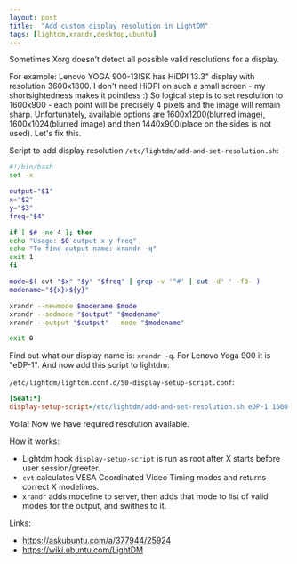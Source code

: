 ```yaml
---
layout: post
title:  "Add custom display resolution in LightDM"
tags: [lightdm,xrandr,desktop,ubuntu]
---
```


Sometimes Xorg doesn't detect all possible valid resolutions for a display.

For example: Lenovo YOGA 900-13ISK has HiDPI 13.3" display with resolution 3600x1800. I don't need HiDPI on such a small screen - my shortsightedness makes it pointless :) So logical step is to set resolution to 1600x900 - each point will be precisely 4 pixels and the image will remain sharp. Unfortunately, available options are 1600x1200(blurred image), 1600x1024(blurred image) and then 1440x900(place on the sides is not used). Let's fix this.

Script to add display resolution `/etc/lightdm/add-and-set-resolution.sh`:

```bash
#!/bin/bash
set -x

output="$1"
x="$2"
y="$3"
freq="$4"

if [ $# -ne 4 ]; then
echo "Usage: $0 output x y freq"
echo "To find output name: xrandr -q"
exit 1
fi

mode=$( cvt "$x" "$y" "$freq" | grep -v '^#' | cut -d' ' -f3- )
modename="${x}x${y}"

xrandr --newmode $modename $mode
xrandr --addmode "$output" "$modename"
xrandr --output "$output" --mode "$modename"

exit 0
```

Find out what our display name is: `xrandr -q`. For Lenovo Yoga 900 it is "eDP-1". And now add this script to lightdm:

`/etc/lightdm/lightdm.conf.d/50-display-setup-script.conf`:

```ini
[Seat:*]
display-setup-script=/etc/lightdm/add-and-set-resolution.sh eDP-1 1600 900 60
```

Voila! Now we have required resolution available.

How it works:
 * Lightdm hook `display-setup-script` is run as root after X starts before user session/greeter.
* `cvt` calculates VESA Coordinated Video Timing modes and returns correct X modelines.
* `xrandr` adds modeline to server, then adds that mode to list of valid modes for the output, and swithes to it.

Links:
 * https://askubuntu.com/a/377944/25924
 * https://wiki.ubuntu.com/LightDM
